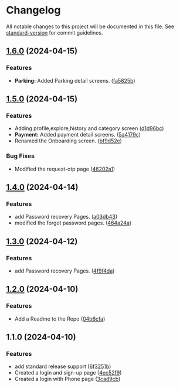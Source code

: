 # Changelog

All notable changes to this project will be documented in this file. See [standard-version](https://github.com/conventional-changelog/standard-version) for commit guidelines.

## [1.6.0](https://github.com/aimeudoxie/Hoop_app/compare/v1.5.0...v1.6.0) (2024-04-15)


### Features

* **Parking:** Added Parking detail screens. ([fa5825b](https://github.com/aimeudoxie/Hoop_app/commit/fa5825b5c456cbf2e63fc90813bd0b6afbe14d9d))

## [1.5.0](https://github.com/aimeudoxie/Hoop_app/compare/v1.4.0...v1.5.0) (2024-04-15)


### Features

* Adding profile,explore,history and category screen ([d1d96bc](https://github.com/aimeudoxie/Hoop_app/commit/d1d96bce35e19e1cc90c6c8ff53e9ec436d9e667))
* **Payment:** Added payment detail screens. ([5a4179c](https://github.com/aimeudoxie/Hoop_app/commit/5a4179ca94133cbc5997895870f26eca71025c71))
* Renamed the Onboarding screen. ([bf9d52e](https://github.com/aimeudoxie/Hoop_app/commit/bf9d52ee8587619c3cc02d712736c6813c2c2dcb))


### Bug Fixes

* Modified the request-otp page ([46202a1](https://github.com/aimeudoxie/Hoop_app/commit/46202a1d5da4bad8bfcd46f068e3c9f7c7c06397))

## [1.4.0](https://github.com/aimeudoxie/Hoop_app/compare/v1.2.0...v1.4.0) (2024-04-14)


### Features

* add Password recovery Pages. ([a03db43](https://github.com/aimeudoxie/Hoop_app/commit/a03db43dc82f55332d4a6f08847fe54514346d06))
* modified the forgot password pages. ([464a24a](https://github.com/aimeudoxie/Hoop_app/commit/464a24a51686859c837084f26a47b5790e1cdd79))

## [1.3.0](https://github.com/aimeudoxie/Hoop_app/compare/v1.2.0...v1.3.0) (2024-04-12)


### Features

* add Password recovery Pages. ([4f9f4da](https://github.com/aimeudoxie/Hoop_app/commit/4f9f4dab11666689df829a1a8429961e8a4f2e08))

## [1.2.0](https://github.com/aimeudoxie/Hoop_app/compare/v1.1.0...v1.2.0) (2024-04-10)


### Features

* Add a Readme to the Repo ([04b6cfa](https://github.com/aimeudoxie/Hoop_app/commit/04b6cfaa8b5e11550fe16e7b3159ad3a68571757))

## 1.1.0 (2024-04-10)


### Features

* add standard release support ([6f3251b](https://github.com/aimeudoxie/Hoop_app/commit/6f3251bf3cd63c952084a6e1e1771054144ce77b))
* Created a login and sign-up page ([4ec52f9](https://github.com/aimeudoxie/Hoop_app/commit/4ec52f9cdd23250a909c60c2f6fb65329af59293))
* Created a login with Phone page ([3cad9cb](https://github.com/aimeudoxie/Hoop_app/commit/3cad9cb435f38a5308ba8009168b19173bd607e3))
